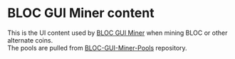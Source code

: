 # BLOC GUI Miner content

This is the UI content used by [BLOC GUI Miner](https://github.com/furiousteam/BLOC-GUI-Miner) when mining BLOC or other alternate coins.  
The pools are pulled from [BLOC-GUI-Miner-Pools](https://github.com/furiousteam/BLOC-GUI-Miner-Pools) repository.